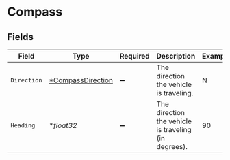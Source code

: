 # Compass


## Fields

| Field                                                        | Type                                                         | Required                                                     | Description                                                  | Example                                                      |
| ------------------------------------------------------------ | ------------------------------------------------------------ | ------------------------------------------------------------ | ------------------------------------------------------------ | ------------------------------------------------------------ |
| `Direction`                                                  | [*CompassDirection](../../models/shared/compassdirection.md) | :heavy_minus_sign:                                           | The direction the vehicle is traveling.                      | N                                                            |
| `Heading`                                                    | **float32*                                                   | :heavy_minus_sign:                                           | The direction the vehicle is traveling (in degrees).         | 90                                                           |